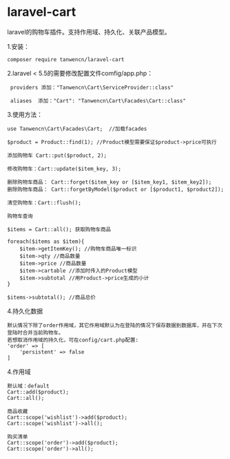 # laravel-cart
laravel的购物车插件。支持作用域、持久化、关联产品模型。 

1.安装：

    composer require tanwencn/laravel-cart
 
2.laravel < 5.5的需要修改配置文件comfig/app.php：

     providers 添加："Tanwencn\Cart\ServiceProvider::class"
    
     aliases  添加："Cart": "Tanwencn\Cart\Facades\Cart::class"
    
3.使用方法：
    
    use Tanwencn\Cart\Facades\Cart;  //加载facades
    
    $product = Product::find(1); //Product模型需要保证$product->price可执行
    
    添加购物车 Cart::put($product, 2);
    
    修改购物车：Cart::update($item_key, 3);
    
    删除购物车商品： Cart::forget($item_key or [$item_key1, $item_key2]);
    删除购物车商品： Cart::forgetByModel($product or [$product1, $product2]);
    
    清空购物车：Cart::flush();
        
    购物车查询
  
    $items = Cart::all(); 获取购物车商品
    
    foreach($items as $item){
        $item->getItemKey(); //购物车商品唯一标识
        $item->qty //商品数量
        $item->price //商品数量
        $item->cartable //添加时传入的Product模型
        $item->subtotal //用Product->price生成的小计
    }
    
    $items->subtotal(); //商品总价

4.持久化数据

    默认情况下除了order作用域，其它作用域默认为在登陆的情况下保存数据到数据库，并在下次登陆时合并当前购物车。
    若想取消作用域的持久化，可在config/cart.php配置:
    'order' => [
        'persistent' => false
    ]
    
    
4.作用域
    
    默认域：default
    Cart::add($product);
    Cart::all();
    
    商品收藏
    Cart::scope('wishlist')->add($product);
    Cart::scope('wishlist')->all();
    
    购买清单
    Cart::scope('order')->add($product);
    Cart::scope('order')->all();
    